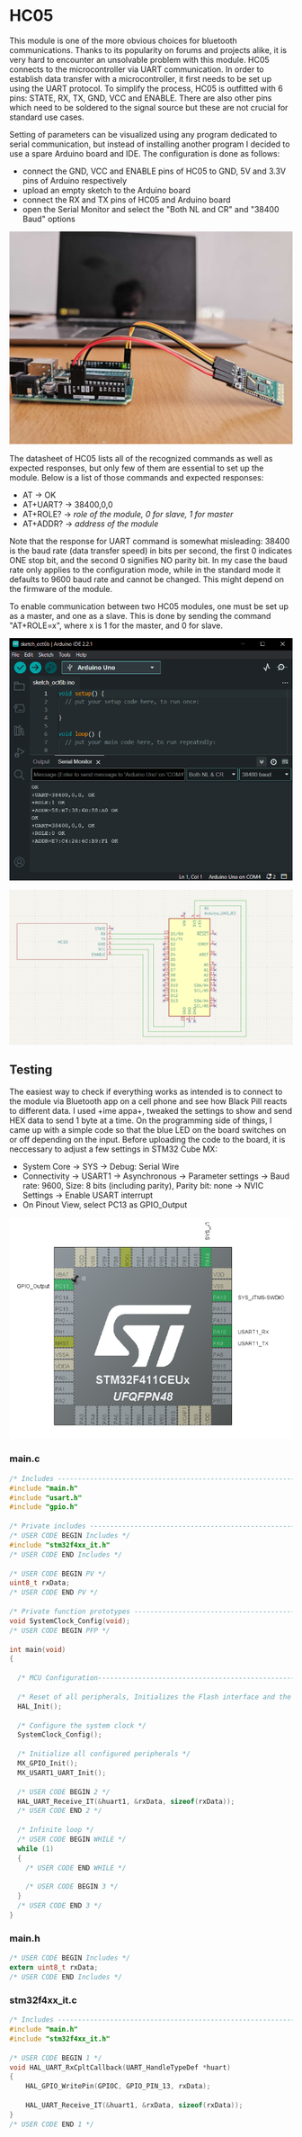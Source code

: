 # HC05

This module is one of the more obvious choices for bluetooth communications. Thanks to its popularity on forums and projects alike, it is very hard to encounter an unsolvable problem with this module.
HC05 connects to the microcontroller via UART communication. In order to establish data transfer with a microcontroller, it first needs to be set up using the UART protocol. To simplify the process, HC05 is outfitted with 6 pins: STATE, RX, TX, GND, VCC and ENABLE.
There are also other pins which need to be soldered to the signal source but these are not crucial for standard use cases.

Setting of parameters can be visualized using any program dedicated to serial communication, but instead of installing another program I decided to use a spare Arduino board and IDE.
The configuration is done as follows:

* connect the GND, VCC and ENABLE pins of HC05 to GND, 5V and 3.3V pins of Arduino respectively
* upload an empty sketch to the Arduino board
* connect the RX and TX pins of HC05 and Arduino board
* open the Serial Monitor and select the "Both NL and CR" and "38400 Baud" options

![HC05 connected to Arduino](./ARD+HC05.jpg)

The datasheet of HC05 lists all of the recognized commands as well as expected responses, but only few of them are essential to set up the module. Below is a list of those commands and expected responses:

* AT ->  OK
* AT+UART? -> 38400,0,0
* AT+ROLE? -> *role of the module, 0 for slave, 1 for master*
* AT+ADDR? -> *address of the module*

Note that the response for UART command is somewhat misleading: 38400 is the baud rate (data transfer speed) in bits per second, the first 0 indicates ONE stop bit, and the second 0 signifies NO parity bit. 
In my case the baud rate only applies to the configuration mode, while in the standard mode it defaults to 9600 baud rate and cannot be changed. This might depend on the firmware of the module.

To enable communication between two HC05 modules, one must be set up as a master, and one as a slave. This is done by sending the command "AT+ROLE=x", where x is 1 for the master, and 0 for slave.

![Arduino IDE Serial Monitor](./HC05_MASTER_SLAVE.png "Arduino IDE Serial Monitor")

![schematic](./HC05_Arduino.png "Schematic view of connections")


## Testing
The easiest way to check if everything works as intended is to connect to the module via Bluetooth app on a cell phone and see how Black Pill reacts to different data. I used +ime appa+, tweaked the settings to show and send HEX data to send 1 byte at a time.
On the programming side of things, I came up with a simple code so that the blue LED on the board switches on or off depending on the input. Before uploading the code to the board, it is neccessary to adjust a few settings in STM32 Cube MX:
* System Core -> SYS -> Debug: Serial Wire
* Connectivity -> USART1 -> Asynchronous -> Parameter settings -> Baud rate: 9600, Size: 8 bits (including parity), Parity bit: none
						 				 -> NVIC Settings -> Enable USART interrupt
* On Pinout View, select PC13 as GPIO_Output

![Pinout View](./blink_pinout_view.png "Pinout View")

### main.c
```C
/* Includes ------------------------------------------------------------------*/
#include "main.h"
#include "usart.h"
#include "gpio.h"

/* Private includes ----------------------------------------------------------*/
/* USER CODE BEGIN Includes */
#include "stm32f4xx_it.h"
/* USER CODE END Includes */

/* USER CODE BEGIN PV */
uint8_t rxData;
/* USER CODE END PV */

/* Private function prototypes -----------------------------------------------*/
void SystemClock_Config(void);
/* USER CODE BEGIN PFP */

int main(void)
{

  /* MCU Configuration--------------------------------------------------------*/

  /* Reset of all peripherals, Initializes the Flash interface and the Systick. */
  HAL_Init();

  /* Configure the system clock */
  SystemClock_Config();

  /* Initialize all configured peripherals */
  MX_GPIO_Init();
  MX_USART1_UART_Init();

  /* USER CODE BEGIN 2 */
  HAL_UART_Receive_IT(&huart1, &rxData, sizeof(rxData));
  /* USER CODE END 2 */

  /* Infinite loop */
  /* USER CODE BEGIN WHILE */
  while (1)
  {
    /* USER CODE END WHILE */

    /* USER CODE BEGIN 3 */
  }
  /* USER CODE END 3 */
}
```

### main.h
```C
/* USER CODE BEGIN Includes */
extern uint8_t rxData;
/* USER CODE END Includes */
```

### stm32f4xx_it.c
```C
/* Includes ------------------------------------------------------------------*/
#include "main.h"
#include "stm32f4xx_it.h"

/* USER CODE BEGIN 1 */
void HAL_UART_RxCpltCallback(UART_HandleTypeDef *huart)
{
	HAL_GPIO_WritePin(GPIOC, GPIO_PIN_13, rxData);

	HAL_UART_Receive_IT(&huart1, &rxData, sizeof(rxData));
}
/* USER CODE END 1 */
```
